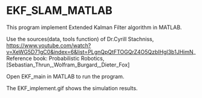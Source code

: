 # EKF_SLAM_MATLAB
This program implement Extended Kalman Filter algorithm in MATLAB.

Use the sources(data, tools function) of Dr.Cyrill Stachniss, https://www.youtube.com/watch?v=XeWG5D71gC0&index=6&list=PLgnQpQtFTOGQrZ4O5QzbIHgl3b1JHimN_  
Reference book: Probabilistic Robotics, [Sebastian_Thrun,_Wolfram_Burgard,_Dieter_Fox]

Open EKF_main in MATLAB to run the program.

The EKF_implement.gif shows the simulation results.
